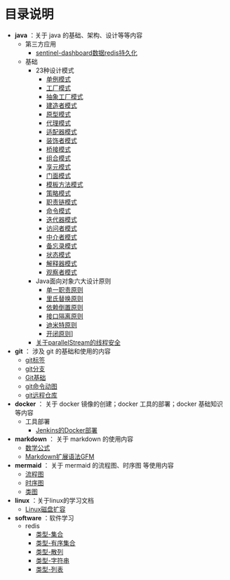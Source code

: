 # 目录说明

- **java** ：关于 java 的基础、架构、设计等等内容
  - 第三方应用
    - [sentinel-dashboard数据redis持久化](./java/第三方应用/sentinel-dashboard数据%20redis%20持久化.md)
  - 基础
    - 23种设计模式
      - [单例模式](./java/基础/23种设计模式/创建型-单例模式)
      - [工厂模式](./java/基础/23种设计模式/创建型-工厂方法模式)
      - [抽象工厂模式](./java/基础/23种设计模式/创建型-抽象工厂模式)
      - [建造者模式](./java/基础/23种设计模式/创建型-建造者模式)
      - [原型模式](./java/基础/23种设计模式/创建型-原型模式)
      - [代理模式](./java/基础/23种设计模式/结构型-代理模式)
      - [适配器模式](./java/基础/23种设计模式/结构型-适配器模式)
      - [装饰者模式](./java/基础/23种设计模式/结构型-装饰模式)
      - [桥接模式](./java/基础/23种设计模式/结构型-桥接模式)
      - [组合模式](./java/基础/23种设计模式/结构型-组合模式)
      - [享元模式](./java/基础/23种设计模式/结构型-享元模式)
      - [门面模式](./java/基础/23种设计模式/结构型-门面模式)
      - [模板方法模式](./java/基础/23种设计模式/行为型-模版方法模式)
      - [策略模式](./java/基础/23种设计模式/行为型-策略模式)
      - [职责链模式](./java/基础/23种设计模式/行为型-责任链模式)
      - [命令模式](./java/基础/23种设计模式/行为型-命令模式)
      - [迭代器模式](./java/基础/23种设计模式/行为型-迭代器模式)
      - [访问者模式](./java/基础/23种设计模式/行为型-访问者模式)
      - [中介者模式](./java/基础/23种设计模式/行为型-中介者模式)
      - [备忘录模式](./java/基础/23种设计模式/行为型-备忘录模式)
      - [状态模式](./java/基础/23种设计模式/行为型-状态模式)
      - [解释器模式](./java/基础/23种设计模式/行为型-解释器模式)
      - [观察者模式](./java/基础/23种设计模式/行为型-观察者模式)
    - Java面向对象六大设计原则
      - [单一职责原则](./java/基础/Java面向对象六大设计原则/单一职责原则)
      - [里氏替换原则](./java/基础/Java面向对象六大设计原则/里氏替换原则)
      - [依赖倒置原则](./java/基础/Java面向对象六大设计原则/依赖倒置原则)
      - [接口隔离原则](./java/基础/Java面向对象六大设计原则/接口隔离原则)
      - [迪米特原则](./java/基础/Java面向对象六大设计原则/迪米特原则)
      - [开闭原则](./java/基础/Java面向对象六大设计原则/开闭原则)]
    - [关于parallelStream的线程安全](./java/基础/关于parallelStream的线程安全)
- **git** ： 涉及 git 的基础和使用的内容
  - [git标签](./git/git标签)
  - [git分支](./git/git分支)
  - [Git基础](./git/Git基础)
  - [git命令动图](./git/git命令动图)
  - [git远程仓库](./git/git远程仓库)
- **docker** ： 关于 docker 镜像的创建；docker 工具的部署；docker 基础知识等内容
  - 工具部署
    - [Jenkins的Docker部署](./docker/工具部署/Jenkins的Docker部署)
- **markdown** ： 关于 markdown 的使用内容
  - [数学公式](./markdown/数学公式)
  - [Markdown扩展语法GFM](./markdown/Markdown扩展语法GFM)
- **mermaid** ： 关于 mermaid 的流程图、时序图 等使用内容
  - [流程图](./mermaid/流程图)
  - [时序图](./mermaid/时序图)
  - [类图](./mermaid/类图)
- **linux** ：关于linux的学习文档
  - [Linux磁盘扩容](./linux/Linux磁盘扩容)
- **software** ：软件学习
  - redis
    - [类型-集合](./software/redis/类型-集合)
    - [类型-有序集合](./software/redis/类型-有序集合)
    - [类型-散列](./software/redis/类型-散列)
    - [类型-字符串](./software/redis/类型-字符串)
    - [类型-列表](./software/redis/类型-列表)

